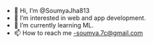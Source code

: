 - 👋 Hi, I’m @SoumyaJha813
- 👀 I’m interested in web and app development.
- 🌱 I’m currently learning ML.
- 📫 How to reach me -soumya.7c@gmail.com

<!---
SoumyaJha813/SoumyaJha813 is a ✨ special ✨ repository because its `README.md` (this file) appears on your GitHub profile.
You can click the Preview link to take a look at your changes.
--->
